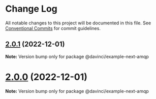 # Change Log

All notable changes to this project will be documented in this file.
See [Conventional Commits](https://conventionalcommits.org) for commit guidelines.

## [2.0.1](https://github.com/HPInc/davinci/compare/@davinci/example-next-amqp@2.0.0-next.19...@davinci/example-next-amqp@2.0.1) (2022-12-01)

**Note:** Version bump only for package @davinci/example-next-amqp





# [2.0.0](https://github.com/HPInc/davinci/compare/@davinci/example-next-amqp@2.0.0-next.19...@davinci/example-next-amqp@2.0.0) (2022-12-01)

**Note:** Version bump only for package @davinci/example-next-amqp

